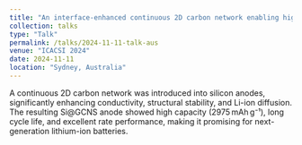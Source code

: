 ```yaml
---
title: "An interface-enhanced continuous 2D carbon network enabling high-performance Si anodes for Li-ion batteries"
collection: talks
type: "Talk"
permalink: /talks/2024-11-11-talk-aus
venue: "ICACSI 2024"
date: 2024-11-11
location: "Sydney, Australia"
---
```


A continuous 2D carbon network was introduced into silicon anodes, significantly enhancing conductivity, structural stability, and Li-ion diffusion. The resulting Si@GCNS anode showed high capacity (2975 mAh g⁻¹), long cycle life, and excellent rate performance, making it promising for next-generation lithium-ion batteries.
